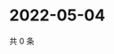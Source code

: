 # 2022-05-04

共 0 条

<!-- BEGIN WEIBO -->
<!-- 最后更新时间 Wed May 04 2022 22:15:19 GMT+0800 (China Standard Time) -->

<!-- END WEIBO -->
